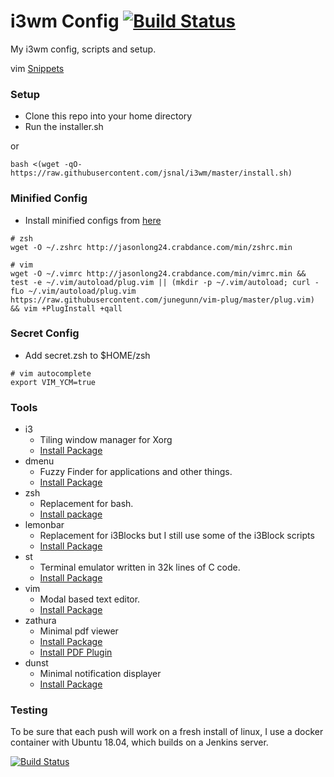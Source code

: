 # i3wm Config [![Build Status](http://jasonlong24.crabdance.com:8080/buildStatus/icon?job=i3wm/master)](http://jasonlong24.crabdance.com:8080/job/i3wm/job/master/)

 My i3wm config, scripts and setup.

 vim [Snippets](https://github.com/JasonLong24/snippets)
### Setup
- Clone this repo into your home directory
- Run the installer.sh

or

```
bash <(wget -qO- https://raw.githubusercontent.com/jsnal/i3wm/master/install.sh)
```

### Minified Config

- Install minified configs from [here](http://jasonlong24.crabdance.com/min/)

```
# zsh
wget -O ~/.zshrc http://jasonlong24.crabdance.com/min/zshrc.min

# vim
wget -O ~/.vimrc http://jasonlong24.crabdance.com/min/vimrc.min && test -e ~/.vim/autoload/plug.vim || (mkdir -p ~/.vim/autoload; curl -fLo ~/.vim/autoload/plug.vim https://raw.githubusercontent.com/junegunn/vim-plug/master/plug.vim) && vim +PlugInstall +qall
```

### Secret Config

- Add secret.zsh to $HOME/zsh
```
# vim autocomplete
export VIM_YCM=true
```

### Tools
- i3
    - Tiling window manager for Xorg
    - [Install Package](https://github.com/i3/i3)
- dmenu
    - Fuzzy Finder for applications and other things.
    - [Install Package](https://git.suckless.org/dmenu/)
- zsh
    - Replacement for bash.
    - [Install package](https://www.archlinux.org/packages/extra/x86_64/zsh/)
- lemonbar
    - Replacement for i3Blocks but I still use some of the i3Block scripts
    - [Install Package](https://github.com/jaagr/polybar)
- st
    - Terminal emulator written in 32k lines of C code.
    - [Install Package](https://git.suckless.org/st/)
- vim
    - Modal based text editor.
    - [Install Package](https://github.com/vim/vim)
- zathura
    - Minimal pdf viewer
    - [Install Package](https://www.archlinux.org/packages/community/x86_64/zathura/)
    - [Install PDF Plugin](https://www.archlinux.org/packages/community/x86_64/zathura-pdf-mupdf/)
- dunst
    - Minimal notification displayer
    - [Install Package](https://www.archlinux.org/packages/community/x86_64/dunst/)

### Testing

To be sure that each push will work on a fresh install of linux, I use a docker container with Ubuntu 18.04, which builds on a Jenkins server.

[![Build Status](http://jasonlong24.crabdance.com:8080/buildStatus/icon?job=i3wm/master)](http://jasonlong24.crabdance.com:8080/job/i3wm/job/master/)
